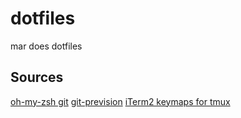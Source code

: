 # dotfiles
mar does dotfiles

## Sources
[oh-my-zsh git](https://kapeli.com/cheat_sheets/Oh-My-Zsh_Git.docset/Contents/Resources/Documents/index)
[git-prevision](https://gist.github.com/TheCodeArtist/a90978ebca0ff6743036)
[iTerm2 keymaps for tmux](https://web.archive.org/web/20230921160724/https://tangledhelix.com/blog/2012/04/28/iterm2-keymaps-for-tmux/)
